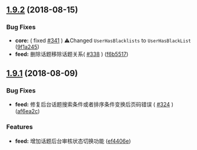 <a name="1.9.2"></a>
## [1.9.2](https://github.com/slimkit/plus/compare/v1.9.1...v1.9.2) (2018-08-15)


### Bug Fixes

* **core:** ( fixed [#341](https://github.com/slimkit/plus/issues/341) ) ⚠️Changed `UserHasBlacklists` to `UserHasBlackList` ([9f1a245](https://github.com/slimkit/plus/commit/9f1a245))
* **feed:** 删除话题移除话题关系( [#338](https://github.com/slimkit/plus/issues/338) ) ([f6b5517](https://github.com/slimkit/plus/commit/f6b5517))



<a name="1.9.1"></a>
## [1.9.1](https://github.com/slimkit/plus/compare/v1.9.0...v1.9.1) (2018-08-09)


### Bug Fixes

* **feed:** 修复后台话题搜索条件或者排序条件变换后页码错误 ( [#324](https://github.com/slimkit/plus/issues/324) ) ([af6ea2c](https://github.com/slimkit/plus/commit/af6ea2c))


### Features

* **feed:** 增加话题后台审核状态切换功能 ([ef4406e](https://github.com/slimkit/plus/commit/ef4406e))



